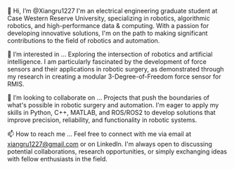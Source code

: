 👋 Hi, I’m @Xiangru1227
I'm an electrical engineering graduate student at Case Western Reserve University, specializing in robotics, algorithmic robotics, and high-performance data & computing. 
With a passion for developing innovative solutions, I'm on the path to making significant contributions to the field of robotics and automation.

👀 I’m interested in ...
Exploring the intersection of robotics and artificial intelligence. 
I am particularly fascinated by the development of force sensors and their applications in robotic surgery, 
as demonstrated through my research in creating a modular 3-Degree-of-Freedom force sensor for RMIS.

💞️ I’m looking to collaborate on ...
Projects that push the boundaries of what's possible in robotic surgery and automation. 
I'm eager to apply my skills in Python, C++, MATLAB, and ROS/ROS2 to develop solutions that improve precision, reliability, and functionality in robotic systems.

 📫 How to reach me ...
Feel free to connect with me via email at xiangru1227@gmail.com or on LinkedIn. 
I'm always open to discussing potential collaborations, research opportunities, or simply exchanging ideas with fellow enthusiasts in the field.

<!---
Xiangru1227/Xiangru1227 is a ✨ special ✨ repository because its `README.md` (this file) appears on your GitHub profile.
You can click the Preview link to take a look at your changes.
--->
